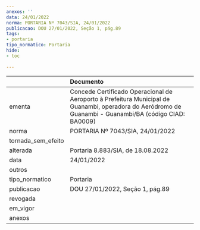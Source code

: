 ```yaml
---
anexos: ''
data: 24/01/2022
norma: PORTARIA Nº 7043/SIA, 24/01/2022
publicacao: DOU 27/01/2022, Seção 1, pág.89
tags:
- portaria
tipo_normatico: Portaria
hide: 
- toc 
 
---
```


|                    | Documento                                                                                                                                               |
|:-------------------|:--------------------------------------------------------------------------------------------------------------------------------------------------------|
| ementa             | Concede Certificado Operacional de Aeroporto à Prefeitura Municipal de Guanambi, operadora do Aeródromo de Guanambi - Guanambi/BA (código CIAD: BA0009) |
| norma              | PORTARIA Nº 7043/SIA, 24/01/2022                                                                                                                        |
| tornada_sem_efeito |                                                                                                                                                         |
| alterada           | Portaria 8.883/SIA, de 18.08.2022                                                                                                                       |
| data               | 24/01/2022                                                                                                                                              |
| outros             |                                                                                                                                                         |
| tipo_normatico     | Portaria                                                                                                                                                |
| publicacao         | DOU 27/01/2022, Seção 1, pág.89                                                                                                                         |
| revogada           |                                                                                                                                                         |
| em_vigor           |                                                                                                                                                         |
| anexos             |                                                                                                                                                         |